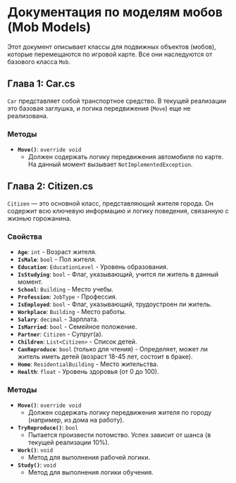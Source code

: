 # Документация по моделям мобов (Mob Models)

Этот документ описывает классы для подвижных объектов (мобов), которые перемещаются по игровой карте. Все они наследуются от базового класса `Mob`.

## Глава 1: Car.cs

`Car` представляет собой транспортное средство. В текущей реализации это базовая заглушка, и логика передвижения (`Move`) еще не реализована.

### Методы

- **`Move()`**: `override void`
  - Должен содержать логику передвижения автомобиля по карте. На данный момент вызывает `NotImplementedException`.

## Глава 2: Citizen.cs

`Citizen` — это основной класс, представляющий жителя города. Он содержит всю ключевую информацию и логику поведения, связанную с жизнью горожанина.

### Свойства

- **`Age`**: `int` - Возраст жителя.
- **`IsMale`**: `bool` - Пол жителя.
- **`Education`**: `EducationLevel` - Уровень образования.
- **`IsStudying`**: `bool` - Флаг, указывающий, учится ли житель в данный момент.
- **`School`**: `Building` - Место учебы.
- **`Profession`**: `JobType` - Профессия.
- **`IsEmployed`**: `bool` - Флаг, указывающий, трудоустроен ли житель.
- **`Workplace`**: `Building` - Место работы.
- **`Salary`**: `decimal` - Зарплата.
- **`IsMarried`**: `bool` - Семейное положение.
- **`Partner`**: `Citizen` - Супруг(а).
- **`Children`**: `List<Citizen>` - Список детей.
- **`CanReproduce`**: `bool` (только для чтения) - Определяет, может ли житель иметь детей (возраст 18-45 лет, состоит в браке).
- **`Home`**: `ResidentialBuilding` - Место жительства.
- **`Health`**: `float` - Уровень здоровья (от 0 до 100).

### Методы

- **`Move()`**: `override void`
  - Должен содержать логику передвижения жителя по городу (например, из дома на работу).
- **`TryReproduce()`**: `bool`
  - Пытается произвести потомство. Успех зависит от шанса (в текущей реализации 10%).
- **`Work()`**: `void`
  - Метод для выполнения рабочей логики.
- **`Study()`**: `void`
  - Метод для выполнения логики обучения.